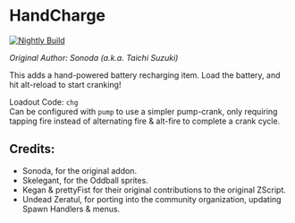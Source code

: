 # HandCharge

[![Nightly Build](https://github.com/HDest-Community/handcharge/actions/workflows/nightly.yml/badge.svg)](https://github.com/HDest-Community/handcharge/actions/workflows/nightly.yml)

_Original Author: Sonoda (a.k.a. Taichi Suzuki)_

This adds a hand-powered battery recharging item.  Load the battery, and hit alt-reload to start cranking!

Loadout Code: `chg`  
Can be configured with `pump` to use a simpler pump-crank, only requiring tapping fire instead of alternating fire & alt-fire to complete a crank cycle.


## Credits:

- Sonoda, for the original addon.
- Skelegant, for the Oddball sprites.
- Kegan & prettyFist for their original contributions to the original ZScript.
- Undead Zeratul, for porting into the community organization, updating Spawn Handlers & menus.
